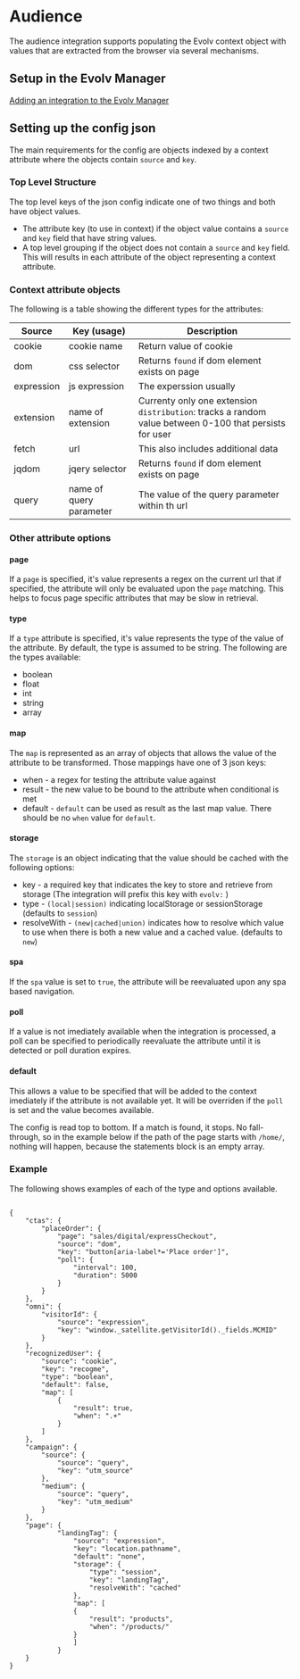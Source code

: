 # Audience
The audience integration supports populating the Evolv context object with values that are extracted from the browser via several mechanisms.

## Setup in the Evolv Manager

[Adding an integration to the Evolv Manager](https://github.com/evolv-ai/env-integrations/blob/main/README.md)


## Setting up the config json
The main requirements for the config are objects indexed by a context attribute where the objects contain `source` and `key`. 

### Top Level Structure
The top level keys of the json config indicate one of two things and both have object values.
* The attribute key (to use in context) if the object value contains a `source` and `key` field that have string values.
* A top level grouping if the object does not contain a `source` and `key` field. This will results in each attribute of the object representing a context attribute.

### Context attribute objects
The following is a table showing the different types for the attributes:

| Source     | Key (usage)              | Description                                                                                            |
| ---------- | ------------------------ | ------------------------------------------------------------------------------------------------------ |
| cookie     | cookie name              | Return value of cookie                                                                                 |
| dom        | css selector             | Returns `found` if dom element exists on page                                                          |
| expression | js expression            | The experssion usually                                                                                 |
| extension  | name of extension        | Currenty only one extension `distribution`: tracks a random value between 0-100 that persists for user |
| fetch      | url                      | This also includes additional data                                                                     |
| jqdom      | jqery selector           | Returns `found` if dom element exists on page                                                          |
| query      | name of query parameter  | The value of the query parameter within th url                                                         |

### Other attribute options

#### page
If a `page` is specified, it's value represents a regex on the current url that if specified, the attribute will only be evaluated upon the `page` matching. This helps to focus page specific attributes that may be slow in retrieval.

#### type
If a `type` attribute is specified, it's value represents the type of the value of the attribute. By default, the type is assumed to be string. The following are the types available:
* boolean
* float
* int
* string
* array

#### map
The `map` is represented as an array of objects that allows the value of the attribute to be transformed. Those mappings have
one of 3 json keys:
* when - a regex for testing the attribute value against
* result - the new value to be bound to the attribute when conditional is met
* default - `default` can be used as result as the last map value. There should be no `when` value for `default`.

#### storage
The `storage` is an object indicating that the value should be cached with the following options:
* key - a required key that indicates the key to store and retrieve from storage (The integration will prefix this key with `evolv:` )
* type - `(local|session)` indicating localStorage or sessionStorage (defaults to `session`)
* resolveWith - `(new|cached|union)` indicates how to resolve which value to use when there is both a new value and a cached value. (defaults to `new`)

#### spa
If the `spa` value is set to `true`, the attribute will be reevaluated upon any spa based navigation.

#### poll
If a value is not imediately available when the integration is processed, a poll can be specified to periodically reevaluate the attribute until it is detected or poll duration expires.

#### default
This allows a value to be specified that will be added to the context imediately if the attribute is not available yet. It will be overriden if the `poll` is set and the value becomes available.

The config is read top to bottom. If a match is found, it stops. No fall-through, so in the example below if the path of the page starts with `/home/`, nothing will happen, because the statements block is an empty array.

### Example
The following shows examples of each of the type and options available.

```

{
    "ctas": {
        "placeOrder": {
            "page": "sales/digital/expressCheckout",
            "source": "dom",
            "key": "button[aria-label*='Place order']",
            "poll": {
                "interval": 100,
                "duration": 5000
            }
        }
    },
    "omni": {
        "visitorId": {
            "source": "expression",
            "key": "window._satellite.getVisitorId()._fields.MCMID"
        }
    },
    "recognizedUser": {
        "source": "cookie",
        "key": "recogme",
        "type": "boolean",
        "default": false,
        "map": [
            {
                "result": true,
                "when": ".+"
            }
        ]
    },
    "campaign": {
        "source": {
            "source": "query",
            "key": "utm_source"
        },
        "medium": {
            "source": "query",
            "key": "utm_medium"
        }
    },
    "page": {
            "landingTag": {
                "source": "expression",
                "key": "location.pathname",
                "default": "none",
                "storage": {
                    "type": "session",
                    "key": "landingTag",
                    "resolveWith": "cached"
                },
                "map": [
                {
                    "result": "products",
                    "when": "/products/"
                }
                ]
            }
    }
}
```
